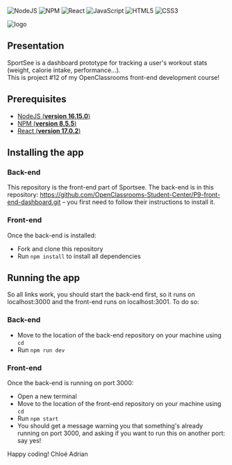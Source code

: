 ![NodeJS](https://img.shields.io/badge/node.js-6DA55F.svg?style=for-the-badge&logo=node.js&logoColor=white)
![NPM](https://img.shields.io/badge/NPM-%23000000.svg?style=for-the-badge&logo=npm&logoColor=white)
![React](https://img.shields.io/badge/react-%2320232a.svg?style=for-the-badge&logo=react&logoColor=%2361DAFB)
![JavaScript](https://img.shields.io/badge/javascript-%23323330.svg?style=for-the-badge&logo=javascript&logoColor=%23F7DF1E)
![HTML5](https://img.shields.io/badge/html5-%23E34F26.svg?style=for-the-badge&logo=html5&logoColor=white)
![CSS3](https://img.shields.io/badge/sass-%231572B6.svg?style=for-the-badge&logo=css3&logoColor=white)

![logo](src/assets/logo.svg)

## Presentation
SportSee is a dashboard prototype for tracking a user's workout stats (weight, calorie intake, performance...).  
This is project #12 of my OpenClassrooms front-end development course!

## Prerequisites
- [NodeJS (**version 16.15.0**)](https://nodejs.org/en/)
- [NPM (**version 8.5.5**)](https://www.npmjs.com/)
- [React (**version 17.0.2**)](https://en.reactjs.org/)

## Installing the app

### Back-end
This repository is the front-end part of Sportsee. The back-end is in this repository: https://github.com/OpenClassrooms-Student-Center/P9-front-end-dashboard.git – you first need to follow their instructions to install it.

### Front-end
Once the back-end is installed:
- Fork and clone this repository
- Run `npm install` to install all dependencies

## Running the app
So all links work, you should start the back-end first, so it runs on localhost:3000 and the front-end runs on localhost:3001. To do so:

### Back-end
- Move to the location of the back-end repository on your machine using `cd`
- Run `npm run dev`

### Front-end
Once the back-end is running on port 3000:
- Open a new terminal
- Move to the location of the front-end repository on your machine using `cd`
- Run `npm start`
- You should get a message warning you that something's already running on port 3000, and asking if you want to run this on another port: say yes!

Happy coding! 
Chloé Adrian